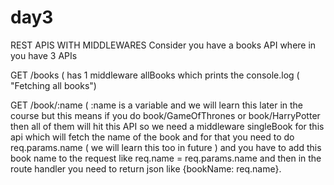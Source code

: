 # day3

REST APIS WITH MIDDLEWARES
Consider you have a books API where in you have 3 APIs

GET /books ( has 1 middleware allBooks which prints the console.log ( "Fetching all books")

GET /book/:name ( :name is a variable and we will learn this later in the course but this means if you do book/GameOfThrones or book/HarryPotter then all of them will hit this API so we need a middleware singleBook for this api which will fetch the name of the book and for that you need to do req.params.name ( we will learn this too in future ) and you have to add this book name to the request like req.name = req.params.name and then in the route handler you need to return json like {bookName: req.name}.

 
